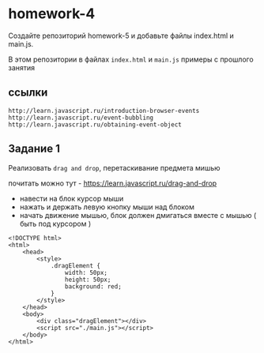 # homework-4

Создайте репозиторий homework-5 и добавьте файлы index.html и main.js.


В этом репозитории в файлах `index.html` и `main.js` примеры с прошлого занятия


## ссылки 
```
http://learn.javascript.ru/introduction-browser-events
http://learn.javascript.ru/event-bubbling
http://learn.javascript.ru/obtaining-event-object
```


## Задание 1

Реализовать `drag and drop`, перетаскивание предмета мишью

почитать можно тут - https://learn.javascript.ru/drag-and-drop

* навести на блок курсор мыши
* нажать и держать левую кнопку мыши над блоком
* начать движение мышью, блок должен дмигаться вместе с мышью ( быть под курсором )

```
<!DOCTYPE html>
<html>
    <head>
        <style>
            .dragElement {
                width: 50px;
                height: 50px;
                background: red;
            }
        </style>
    </head>
    <body>
        <div class="dragElement"></div>
        <script src="./main.js"></script>
    </body>
</html>
```
